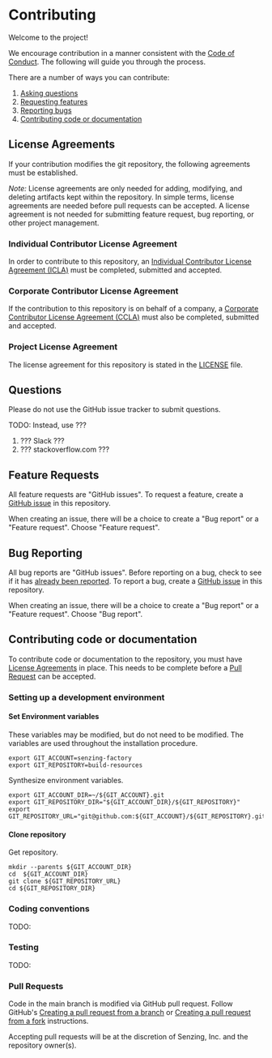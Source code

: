 # Contributing

Welcome to the project!

We encourage contribution in a manner consistent with the [Code of Conduct].
The following will guide you through the process.

There are a number of ways you can contribute:

1. [Asking questions]
1. [Requesting features]
1. [Reporting bugs]
1. [Contributing code or documentation]

## License Agreements

If your contribution modifies the git repository, the following agreements must be established.

_Note:_ License agreements are only needed for adding, modifying, and deleting artifacts kept within the repository.
In simple terms, license agreements are needed before pull requests can be accepted.
A license agreement is not needed for submitting feature request, bug reporting, or other project management.

### Individual Contributor License Agreement

In order to contribute to this repository, an
[Individual Contributor License Agreement (ICLA)]
must be completed, submitted and accepted.

### Corporate Contributor License Agreement

If the contribution to this repository is on behalf of a company, a
[Corporate Contributor License Agreement (CCLA)]
must also be completed, submitted and accepted.

### Project License Agreement

The license agreement for this repository is stated in the
[LICENSE] file.

## Questions

Please do not use the GitHub issue tracker to submit questions.

TODO: Instead, use ???

1. ??? Slack ???
1. ??? stackoverflow.com ???

## Feature Requests

All feature requests are "GitHub issues".
To request a feature, create a
[GitHub issue]
in this repository.

When creating an issue, there will be a choice to create a "Bug report" or a "Feature request".
Choose "Feature request".

## Bug Reporting

All bug reports are "GitHub issues".
Before reporting on a bug, check to see if it has [already been reported].
To report a bug, create a [GitHub issue] in this repository.

When creating an issue, there will be a choice to create a "Bug report" or a "Feature request".
Choose "Bug report".

## Contributing code or documentation

To contribute code or documentation to the repository, you must have
[License Agreements] in place.
This needs to be complete before a [Pull Request] can be accepted.

### Setting up a development environment

#### Set Environment variables

These variables may be modified, but do not need to be modified.
The variables are used throughout the installation procedure.

```console
export GIT_ACCOUNT=senzing-factory
export GIT_REPOSITORY=build-resources
```

Synthesize environment variables.

```console
export GIT_ACCOUNT_DIR=~/${GIT_ACCOUNT}.git
export GIT_REPOSITORY_DIR="${GIT_ACCOUNT_DIR}/${GIT_REPOSITORY}"
export GIT_REPOSITORY_URL="git@github.com:${GIT_ACCOUNT}/${GIT_REPOSITORY}.git"
```

#### Clone repository

Get repository.

```console
mkdir --parents ${GIT_ACCOUNT_DIR}
cd  ${GIT_ACCOUNT_DIR}
git clone ${GIT_REPOSITORY_URL}
cd ${GIT_REPOSITORY_DIR}
```

### Coding conventions

TODO:

### Testing

TODO:

### Pull Requests

Code in the main branch is modified via GitHub pull request.
Follow GitHub's [Creating a pull request from a branch] or
[Creating a pull request from a fork] instructions.

Accepting pull requests will be at the discretion of Senzing, Inc. and the repository owner(s).

[already been reported]: https://github.com/search?q=+is%3Aissue+user%3Asenzing
[Asking questions]: #questions
[Code of Conduct]: CODE_OF_CONDUCT.md
[Contributing code or documentation]: #contributing-code-or-documentation
[Corporate Contributor License Agreement (CCLA)]: .github/senzing-corporate-contributor-license-agreement.pdf
[Creating a pull request from a branch]: https://help.github.com/articles/creating-a-pull-request/
[Creating a pull request from a fork]: https://help.github.com/articles/creating-a-pull-request-from-a-fork/
[GitHub issue]: https://help.github.com/articles/creating-an-issue/
[Individual Contributor License Agreement (ICLA)]: .github/senzing-individual-contributor-license-agreement.pdf
[LICENSE]: LICENSE
[License Agreements]: #license-agreements
[Pull Request]: #pull-requests
[Reporting bugs]: #bug-reporting
[Requesting features]: #feature-requests
